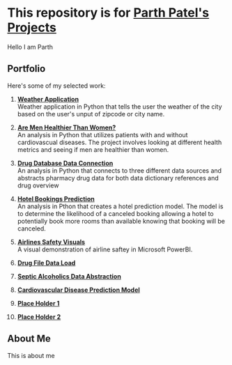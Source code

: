 # This repository is for [**Parth Patel's** Projects](https://github.com/ppatel12345/ParthPatelPortfolio/tree/main)

Hello I am Parth

## Portfolio

Here's some of my selected work:
1. **[Weather Application](https://github.com/ppatel12345/ParthPatelPortfolio/tree/main/WeatherApplication)**  
    Weather application in Python that tells the user the weather of the city based on the user's unput of zipcode or city name. 
    
2. **[Are Men Healthier Than Women?](https://github.com/ppatel12345/ParthPatelPortfolio/tree/main/AreMenHealthierThanWomen)**  
    An analysis in Python that utilizes patients with and without cardiovascual diseases. The project involves looking at different health metrics and seeing if men are healthier than women.

3. **[Drug Database Data Connection](https://github.com/ppatel12345/ParthPatelPortfolio/tree/main/DrugDatabaseDataConnection)**  
    An analysis in Python that connects to three different data sources and abstracts pharmacy drug data for both data dictionary references and drug overview
    
4. **[Hotel Bookings Prediction](https://github.com/ppatel12345/ParthPatelPortfolio/tree/main/HotelBookingsPrediction)**  
    An analysis in Pthon that creates a hotel prediction model. The model is to determine the likelihood of a canceled booking allowing a hotel to potentially book more rooms than available knowing that booking will be canceled. 
    
5. **[Airlines Safety Visuals](https://github.com/ppatel12345/ParthPatelPortfolio/tree/main/AirlinesSafetyVisuals)**  
    A visual demonstration of airline saftey in Microsoft PowerBI.

6. **[Drug File Data Load](https://github.com/ppatel12345/ParthPatelPortfolio/tree/main/DrugFileDataLoad)**  

7. **[Septic Alcoholics Data Abstraction](https://github.com/ppatel12345/ParthPatelPortfolio/tree/main/SepticAlcoholicsDataAbstraction)**  

8. **[Cardiovascular Disease Prediction Model](https://github.com/ppatel12345/ParthPatelPortfolio/tree/main/WeatherApplication)**  

9. **[Place Holder 1](https://github.com/ppatel12345/ParthPatelPortfolio/tree/main/WeatherApplication)**

10. **[Place Holder 2](https://github.com/ppatel12345/ParthPatelPortfolio/tree/main/WeatherApplication)**    

## About Me

This is about me
